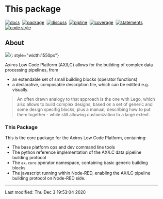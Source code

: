 # This package

<p attr="autogenerated by make_badges"></p>

[![docs][img_docs]][lnk_docs]&nbsp; [![package][img_package]][lnk_package]&nbsp; [![discuss][img_discuss]][lnk_discuss]&nbsp; [![pipline][img_pipline]][lnk_pipline]&nbsp; [![coverage][img_coverage]][lnk_coverage]&nbsp; [![statements][img_statements]][lnk_statements]&nbsp; [![code style][img_code style]][lnk_code style]

[lnk_docs]: https://gitlab.axiros.com/devapps/lc-wifi
[img_docs]: https://axchange.axiros.com/scm/hg/noauth/badges/raw-file/88c34889cd03/lc-wifi/documentation.svg
[lnk_package]: https://artifacts.axiros.com/artifactory/pypi-ax-sources/lc-wifi/2020.10.10/lc-wifi-2020.10.10.tar.gz
[img_package]: https://axchange.axiros.com/scm/hg/noauth/badges/raw-file/88c34889cd03/lc-wifi/pypi_package.svg
[lnk_discuss]: https://join.skype.com/krSNYZqvEmJm
[img_discuss]: https://axchange.axiros.com/scm/hg/noauth/badges/raw-file/88c34889cd03/lc-wifi/discuss.svg
[lnk_pipline]: https://gitlab.axiros.com/devapps/lc-wifi/-/commits/master
[img_pipline]: https://axchange.axiros.com/scm/hg/noauth/badges/raw-file/88c34889cd03/lc-wifi/pipeline.svg
[lnk_coverage]: https://gitlab.axiros.com/devapps/lc-wifi/coverage/index.html
[img_coverage]: https://axchange.axiros.com/scm/hg/noauth/badges/raw-file/88c34889cd03/lc-wifi/coverage.svg
[lnk_statements]: https://gitlab.axiros.com/devapps/lc-wifi/coverage/index.html
[img_statements]: https://axchange.axiros.com/scm/hg/noauth/badges/raw-file/88c34889cd03/lc-wifi/statements.svg
[lnk_code style]: https://github.com/axiros/axblack
[img_code style]: https://axchange.axiros.com/scm/hg/noauth/badges/raw-file/88c34889cd03/lc-wifi/code_style_ax_black.svg

<p attr="autogenerated by make_badges"></p>



## About

![](img/page-teaser.png){: style="width:1550px"}

Axiros Low Code Platform (AX/LC) allows for the building of complex data processing pipelines, from

- an extendable set of small building blocks (operator functions)
- a declarative, composable description file, which can be editted e.g. visually. 

> An often drawn analogy to that approach is the one with Lego, which also allows to build complex designs, based on a set of generic and some design specifig blocks, plus a manual, describing how to put them together - while still allowing customization to a large extent.



### This Package

This is the core package for the Axiros Low Code Platform,
containing:

- The base platform ops and dev command line tools
- The python reference implementation of the AX/LC data pipeline building protocol
- The `ax.core` operator namespace, containing basic generic building blocks
- The  javascript running within Node-RED, enabling the AX/LC pipeline building protocol on Node-RED side.




----
Last modified: Thu Dec  3 19:53:04 2020 
 
